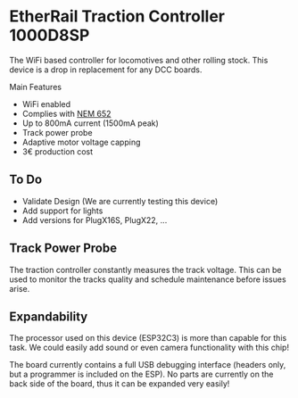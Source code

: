 # EtherRail Traction Controller 1000D8SP
The WiFi based controller for locomotives and other rolling stock.
This device is a drop in replacement for any DCC boards.

Main Features
- WiFi enabled
- Complies with [NEM 652](./documentation/nem652.pdf)
- Up to 800mA current (1500mA peak)
- Track power probe
- Adaptive motor voltage capping
- 3€ production cost

## To Do
- Validate Design (We are currently testing this device)
- Add support for lights
- Add versions for PlugX16S, PlugX22, ...

## Track Power Probe
The traction controller constantly measures the track voltage. 
This can be used to monitor the tracks quality and schedule maintenance before issues arise.

## Expandability
The processor used on this device (ESP32C3) is more than capable for this task.
We could easily add sound or even camera functionality with this chip!

The board currently contains a full USB debugging interface (headers only, but a programmer is included on the ESP). 
No parts are currently on the back side of the board, thus it can be expanded very easily!